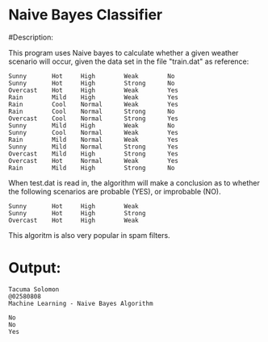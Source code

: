 Naive Bayes Classifier
========================


#Description:

This program uses Naive bayes to calculate whether a given weather scenario will occur, given the data set
in the file "train.dat" as reference: 

    Sunny       Hot     High        Weak        No
    Sunny       Hot     High        Strong      No
    Overcast    Hot     High        Weak        Yes
    Rain        Mild    High        Weak        Yes
    Rain        Cool    Normal      Weak        Yes
    Rain        Cool    Normal      Strong      No
    Overcast    Cool    Normal      Strong      Yes
    Sunny       Mild    High        Weak        No
    Sunny       Cool    Normal      Weak        Yes
    Rain        Mild    Normal      Weak        Yes
    Sunny       Mild    Normal      Strong      Yes
    Overcast    Mild    High        Strong      Yes
    Overcast    Hot     Normal      Weak        Yes
    Rain        Mild    High        Strong      No
   
  
When test.dat is read in, the algorithm will make a conclusion as to whether the following scenarios are probable (YES), or 
improbable (NO).

    Sunny       Hot     High        Weak
    Sunny       Hot     High        Strong
    Overcast    Hot     High        Weak

This algoritm is also very popular in spam filters.

Output:
=======
    Tacuma Solomon
    @02580808
    Machine Learning - Naive Bayes Algorithm

    No
    No
    Yes
